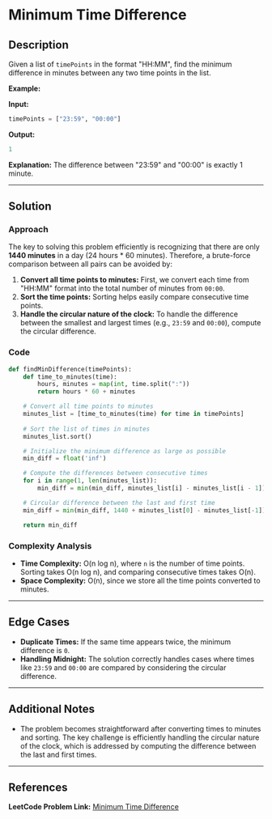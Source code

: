 # Minimum Time Difference

## Description

Given a list of `timePoints` in the format "HH:MM", find the minimum difference in minutes between any two time points in the list.

**Example:**

**Input:**
```python
timePoints = ["23:59", "00:00"]
```

**Output:**
```python
1
```

**Explanation:**
The difference between "23:59" and "00:00" is exactly 1 minute.

---

## Solution

### Approach

The key to solving this problem efficiently is recognizing that there are only **1440 minutes** in a day (24 hours * 60 minutes). Therefore, a brute-force comparison between all pairs can be avoided by:

1. **Convert all time points to minutes:** First, we convert each time from "HH:MM" format into the total number of minutes from `00:00`.
2. **Sort the time points:** Sorting helps easily compare consecutive time points.
3. **Handle the circular nature of the clock:** To handle the difference between the smallest and largest times (e.g., `23:59` and `00:00`), compute the circular difference.

### Code

```python
def findMinDifference(timePoints):
    def time_to_minutes(time):
        hours, minutes = map(int, time.split(":"))
        return hours * 60 + minutes

    # Convert all time points to minutes
    minutes_list = [time_to_minutes(time) for time in timePoints]
    
    # Sort the list of times in minutes
    minutes_list.sort()

    # Initialize the minimum difference as large as possible
    min_diff = float('inf')

    # Compute the differences between consecutive times
    for i in range(1, len(minutes_list)):
        min_diff = min(min_diff, minutes_list[i] - minutes_list[i - 1])

    # Circular difference between the last and first time
    min_diff = min(min_diff, 1440 + minutes_list[0] - minutes_list[-1])

    return min_diff
```

### Complexity Analysis

- **Time Complexity:** O(n log n), where `n` is the number of time points. Sorting takes O(n log n), and comparing consecutive times takes O(n).
- **Space Complexity:** O(n), since we store all the time points converted to minutes.

---

## Edge Cases

- **Duplicate Times:** If the same time appears twice, the minimum difference is `0`.
- **Handling Midnight:** The solution correctly handles cases where times like `23:59` and `00:00` are compared by considering the circular difference.

---

## Additional Notes

- The problem becomes straightforward after converting times to minutes and sorting. The key challenge is efficiently handling the circular nature of the clock, which is addressed by computing the difference between the last and first times.

---

## References

**LeetCode Problem Link:** [Minimum Time Difference](https://leetcode.com/problems/minimum-time-difference/)
